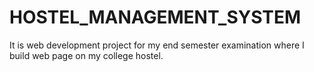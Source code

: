 # HOSTEL_MANAGEMENT_SYSTEM
It is web development project for my end semester examination where I build web page on my college hostel.
